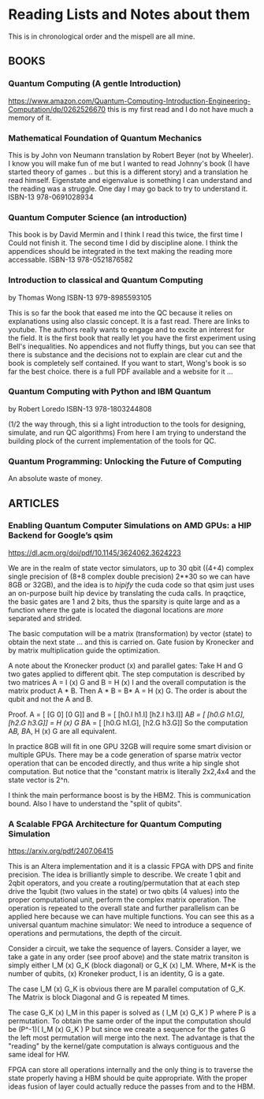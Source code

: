 # Reading Lists and Notes about them


This is in chronological order and the mispell are all mine. 

## BOOKS

### Quantum Computing (A gentle Introduction)
https://www.amazon.com/Quantum-Computing-Introduction-Engineering-Computation/dp/0262526670
this is my first read and I do not have much a memory of it.

### Mathematical Foundation of Quantum Mechanics 
This is by John von Neumann translation by Robert Beyer (not by Wheeler). I know you will make fun of me but I wanted to read Johnny's book (I have started theory of games .. but this is a different story) and a translation he read himself. Eigenstate and eigenvalue is something I can understand and the reading was a struggle. One day I may go back to try to understand it. ISBN-13 978-0691028934

### Quantum Computer Science (an introduction) 
This book is by David Mermin and I think I read this twice, the first time I Could not finish it. The second time I did by discipline alone. I think the appendices should be integrated in the text making the reading more accessable.  ISBN-13  978-0521876582

### Introduction to classical and Quantum Computing
by Thomas Wong ISBN-13 979-8985593105

This is so far the book that eased me into the QC because it relies on explanations using also classic concept. It is a fast read. There are links to youtube. The authors really wants to engage and to excite an interest for the field. It is the first book that really let you have the first experiment using Bell's inequalities. No appendices and not fluffy things, but you can see that there is substance and the decisions not to explain are clear cut and the book is completely self contained. If you want to start, Wong's book is so far the best choice. there is a full PDF available and a website for it ... 

### Quantum Computing with Python and IBM Quantum 
by Robert Loredo ISBN-13 978-1803244808

(1/2 the way through, this si a light introduction to the tools for designing, simulate, and run QC algorithms) From here I am trying to understand the building plock of the current implementation of the tools for QC. 

### Quantum Programming: Unlocking the Future of Computing 
An absolute waste of money.

## ARTICLES 

### Enabling Quantum Computer Simulations on AMD GPUs: a HIP Backend for Google’s qsim
https://dl.acm.org/doi/pdf/10.1145/3624062.3624223

We are in the realm of state vector simulators, up to 30 qbit ((4+4)
complex single precision of (8+8 complex double precision) 2**30 so we
can have 8GB or 32GB), and the idea is to _hipify_ the cuda code so
that qsim just uses an on-purpose built hip device by translating the
cuda calls.  In praqctice, the basic gates are 1 and 2 bits, thus the
sparsity is quite large and as a function where the gate is located
the diagonal locations are *more* separated and strided.

The basic computation will be a matrix (transformation) by vector
(state) to obtain the next state ... and this is carried on. Gate
fusion by Kronecker and by matrix multiplication guide the
optimization.

A note about the Kronecker product (x) and parallel gates: Take H and
G two gates applied to different qbit. The step computation is
described by two matrices A = I (x) G and B = H (x) I and the overall
computation is the matrix product A * B. Then A * B = B* A = H (x) G.
The order is about the qubit and not the A and B.

Proof. A = [ [G 0] [0 G]] and B = [ [h0.I h1.I] [h2.I h3.I]]
A*B = [ [h0.G h1.G], [h2.G h3.G]] = H (x) G 
B*A = [ [h0.G h1.G], [h2.G h3.G]] 
So the computation A*B, B*A, H (x) G are all equivalent. 

In practice 8GB will fit in one GPU 32GB will require some smart
division or multiple GPUs. There may be a code generation of sparse
matrix vector operation that can be encoded directly, and thus write a
hip single shot computation. But notice that the "constant matrix is
literally 2x2,4x4 and the state vector is 2^n.

I think the main performance boost is by the HBM2. This is
communication bound. Also I have to understand the "split of qubits".




### A Scalable FPGA Architecture for Quantum Computing Simulation
https://arxiv.org/pdf/2407.06415

This is an Altera implementation and it is a classic FPGA with DPS and
finite precision. The idea is brilliantly simple to describe.  We
create 1 qbit and 2qbit operators, and you create a
routing/permutation that at each step drive the 1qubit (two values in
the state) or two qbits (4 values) into the proper computational unit,
perform the complex matrix operation.  The operation is repeated to
the overall state and further parallelism can be applied here because
we can have multiple functions.  You can see this as a universal
quantum machine simulator: We need to introduce a sequence of
operations and permutations, the depth of the circuit. 

Consider a circuit, we take the sequence of layers. Consider a layer,
we take a gate in any order (see proof above) and the state matrix
transiton is simply either I_M (x) G_K (block diagonal) or G_K (x)
I_M. Where, M+K is the number of qubits, (x) Kroneker product, I is an
identity, G is a gate.  

The case I_M (x) G_K is obvious there are M parallel computation of
G_K. The Matrix is block Diagonal and G is repeated M times.

The case G_K (x) I_M in this paper is solved as ( I_M (x) G_K ) P
where P is a permutation. To obtain the same order of the input the
computation should be (P^-1)( I_M (x) G_K ) P but since we create a
sequence for the gates G the left most permutation will merge into the
next. The advantage is that the "reading" by the kernel/gate
computation is always contiguous and the same ideal for HW.

FPGA can store all operations internally and the only thing is to
traverse the state properly having a HBM should be quite appropriate.
With the proper ideas fusion of layer could actually reduce the passes
from and to the HBM.




